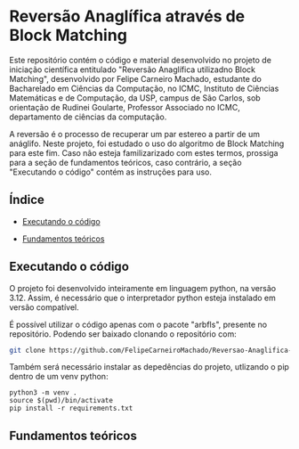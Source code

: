 # Reversão Anaglífica através de Block Matching

Este repositório contém o código e material desenvolvido no projeto de iniciação 
científica entitulado "Reversão Anaglífica utilizadno Block Matching", desenvolvido 
por Felipe Carneiro Machado, estudante do Bacharelado em Ciências da Computação, 
no ICMC, Instituto de Ciências Matemáticas e de Computação, da USP, campus de
São Carlos, sob orientação de Rudinei Goularte, Professor Associado no ICMC, 
departamento de ciências da computação.

A reversão é o processo de recuperar um par estereo a partir de um anáglifo. Neste 
projeto, foi estudado o uso do algoritmo de Block Matching para este fim. Caso não 
esteja familizarizado com estes termos, prossiga para a seção de fundamentos teóricos,
caso contrário, a seção "Executando o código" contém as instruções para uso.


## Índice

- [Executando o código](#executando-o-código)

- [Fundamentos teóricos](#fundamentos-teóricos)

## Executando o código

O projeto foi desenvolvido inteiramente em linguagem python, na versão 3.12. 
Assim, é necessário que o interpretador python esteja instalado em versão compatível.

É possível utilizar o código apenas com o pacote "arbfls", presente no repositório. 
Podendo ser baixado clonando o repositório com:

```sh
git clone https://github.com/FelipeCarneiroMachado/Reversao-Anaglifica-por-Block-Matching.git
```

Também será necessário instalar as depedências do projeto, utlizando o pip dentro de
um venv python:

```shell
python3 -m venv .
source $(pwd)/bin/activate
pip install -r requirements.txt
```





## Fundamentos teóricos